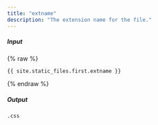 ```yaml
---
title: "extname"
description: "The extension name for the file."
---
```

##### Input

{% raw %}
~~~liquid
{{ site.static_files.first.extname }}
~~~
{% endraw %}

##### Output

~~~html
.css
~~~
